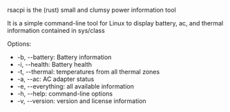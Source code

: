 rsacpi is the (rust) small and clumsy power information tool 

It is a simple command-line tool for Linux to display battery, ac, and thermal information contained in sys/class

Options:
* -b, --battery:         Battery information
* -i, --health:          Battery health
* -t, --thermal:         temperatures from all thermal zones
* -a, --ac:              AC adapter status
* -e, --everything:      all available information
* -h, --help:            command-line options
* -v, --version:         version and license information
